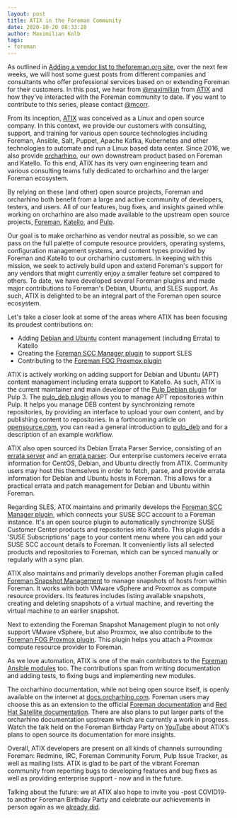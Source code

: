 ```yaml
---
layout: post
title: ATIX in the Foreman Community
date: 2020-10-20 08:33:28
author: Maximilian Kolb
tags:
- foreman
---
```


As outlined in [Adding a vendor list to theforeman.org site](https://community.theforeman.org/t/adding-a-vendor-list-to-theforeman-org-site/20581), over the next few weeks, we will host some guest posts from different companies and consultants who offer professional services based on or extending Foreman for their customers. In this post, we hear from [@maximilian](https://community.theforeman.org/u/maximilian/summary) from [ATIX](https://atix.de/) and how they’ve interacted with the Foreman community to date. If you want to contribute to this series, please contact [@mcorr](https://community.theforeman.org/u/mcorr/summary).

<!--more-->


From its inception, [ATIX](https://atix.de/) was conceived as a Linux and open source company. In this context, we provide our customers with consulting, support, and training for various open source technologies including Foreman, Ansible, Salt, Puppet, Apache Kafka, Kubernetes and other technologies to automate and run a Linux based data center. Since 2016, we also provide [orcharhino](https://orcharhino.com/), our own downstream product based on Foreman and Katello. To this end, ATIX has its very own engineering team and various consulting teams fully dedicated to orcharhino and the larger Foreman ecosystem.

By relying on these (and other) open source projects, Foreman and orcharhino both benefit from a large and active community of developers, testers, and users. All of our features, bug fixes, and insights gained while working on orcharhino are also made available to the upstream open source projects, [Foreman](https://theforeman.org/), [Katello](https://theforeman.org/plugins/katello/), and [Pulp](https://pulpproject.org/).

Our goal is to make orcharhino as vendor neutral as possible, so we can pass on the full palette of compute resource providers, operating systems, configuration management systems, and content types provided by Foreman and Katello to our orcharhino customers. In keeping with this mission, we seek to actively build upon and extend Foreman's support for any vendors that might currently enjoy a smaller feature set compared to others. To date, we have developed several Foreman plugins and made major contributions to Foreman's Debian, Ubuntu, and SLES support. As such, ATIX is delighted to be an integral part of the Foreman open source ecosystem.

Let's take a closer look at some of the areas where ATIX has been focusing its proudest contributions on:

* Adding [Debian and Ubuntu](https://github.com/pulp/pulp_deb) content management (including Errata) to Katello
* Creating the [Foreman SCC Manager plugin](https://github.com/ATIX-AG/foreman_scc_manager) to support SLES
* Contributing to the [Foreman FOG Proxmox plugin](https://github.com/theforeman/foreman_fog_proxmox)

ATIX is actively working on adding support for Debian and Ubuntu (APT) content management including errata support to Katello. As such, ATIX is the current maintainer and main developer of the [Pulp Debian plugin](https://github.com/pulp/pulp_deb) for Pulp 3. The [pulp_deb plugin](https://github.com/pulp/pulp_deb) allows you to manage APT repositories within Pulp. It helps you manage DEB content by synchronizing remote repositories, by providing an interface to upload your own content, and by publishing content to repositories. In a forthcoming article on [opensource.com](https://opensource.com/), you can read a general introduction to [pulp_deb](https://github.com/pulp/pulp_deb) and for a description of an example workflow.

ATIX also open sourced its Debian Errata Parser Service, consisting of an [errata server](https://github.com/ATIX-AG/errata_server) and an [errata parser](https://github.com/ATIX-AG/errata_parser). Our enterprise customers receive errata information for CentOS, Debian, and Ubuntu directly from ATIX. Community users may host this themselves in order to fetch, parse, and provide errata information for Debian and Ubuntu hosts in Foreman. This allows for a practical errata and patch management for Debian and Ubuntu within Foreman.

Regarding SLES, ATIX maintains and primarily develops the [Foreman SCC Manager plugin](https://github.com/ATIX-AG/foreman_scc_manager), which connects your SUSE SCC account to a Foreman instance. It's an open source plugin to automatically synchronize SUSE Customer Center products and repositories into Katello. This plugin adds a 'SUSE Subscriptions' page to your content menu where you can add your SUSE SCC account details to Foreman. It conveniently lists all selected products and repositories to Foreman, which can be synced manually or regularly with a sync plan.

ATIX also maintains and primarily develops another Foreman plugin called [Foreman Snapshot Management](https://github.com/ATIX-AG/foreman_snapshot_management) to manage snapshots of hosts from within Foreman. It works with both VMware vSphere and Proxmox as compute resource providers. Its features includes listing available snapshots, creating and deleting snapshots of a virtual machine, and reverting the virtual machine to an earlier snapshot.

Next to extending the Foreman Snapshot Management plugin to not only support VMware vSphere, but also Proxmox, we also contribute to the [Foreman FOG Proxmox plugin](https://github.com/theforeman/foreman_fog_proxmox). This plugin helps you attach a Proxmox compute resource provider to Foreman.

As we love automation, ATIX is one of the main contributors to the [Foreman Ansible modules](https://github.com/theforeman/foreman-ansible-modules) too. The contributions span from writing documentation and adding tests, to fixing bugs and implementing new modules.

The orcharhino documentation, while not being open source itself, is openly available on the internet at [docs.orcharhino.com](https://docs.orcharhino.com/). Foreman users may choose this as an extension to the official [Foreman documentation](https://theforeman.org/manuals/nightly/index.html) and [Red Hat Satellite documentation](https://access.redhat.com/documentation/en-us/red_hat_satellite/). There are also plans to put larger parts of the orcharhino documentation upstream which are currently a work in progress. Watch the talk held on the Foreman Birthday Party on [YouTube](https://www.youtube.com/watch?v=qfyk30_TkmQ) about ATIX's plans to open source its documentation for more insights.

Overall, ATIX developers are present on all kinds of channels surrounding Foreman: Redmine, IRC, Foreman Community Forum, Pulp Issue Tracker, as well as mailing lists. ATIX is glad to be part of the vibrant Foreman community from reporting bugs to developing features and bug fixes as well as providing enterprise support - now and in the future.

Talking about the future: we at ATIX also hope to invite you -post COVID19- to another Foreman Birthday Party and celebrate our achievements in person again as we [already did](https://atix.de/recap-the-foreman-birthday-party-atix/).

